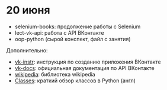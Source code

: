 # 20 июня

* selenium-books: продолжение работы с Selenium
* lect-vk-api: работа с API ВКонтакте
* oop-python (сырой конспект, файл с занятия)

Дополнительно:

* [vk-instr](http://math-info.hse.ru/f/2018-19/py-polit/vk-auth.pdf): инструкция по созданию приложения ВКонтакте
* [vk-docs](https://vk.com/dev/manuals): официальная документация по API ВКонтакте
* [wikipedia](https://pypi.org/project/wikipedia/): библиотека wikipedia
* [Classes](https://www.w3schools.com/python/python_classes.asp): краткий обзор классов в Python (англ)


